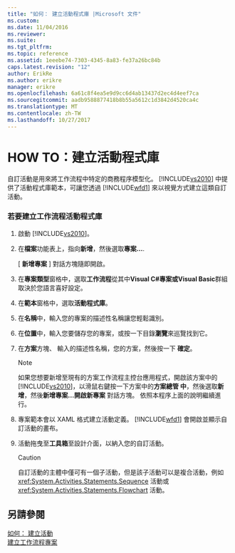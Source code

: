 ```yaml
---
title: "如何： 建立活動程式庫 |Microsoft 文件"
ms.custom: 
ms.date: 11/04/2016
ms.reviewer: 
ms.suite: 
ms.tgt_pltfrm: 
ms.topic: reference
ms.assetid: 1eeebe74-7303-4345-8a83-fe37a26bc84b
caps.latest.revision: "12"
author: ErikRe
ms.author: erikre
manager: erikre
ms.openlocfilehash: 6a61c8f4ea5e9d9cc6d4ab13437d2ec4d4eef7ca
ms.sourcegitcommit: aadb9588877418b8b55a5612c1d3842d4520ca4c
ms.translationtype: MT
ms.contentlocale: zh-TW
ms.lasthandoff: 10/27/2017
---
```

# <a name="how-to-create-an-activity-library"></a>HOW TO：建立活動程式庫
自訂活動是用來將工作流程中特定的商務程序模型化。 [!INCLUDE[vs2010](../misc/includes/vs2010_md.md)] 中提供了活動程式庫範本，可讓您透過 [!INCLUDE[wfd1](../workflow-designer/includes/wfd1_md.md)] 來以視覺方式建立這類自訂活動。  
  
### <a name="to-create-a-workflow-activity-library"></a>若要建立工作流程活動程式庫  
  
1.  啟動 [!INCLUDE[vs2010](../misc/includes/vs2010_md.md)]。  
  
2.  在**檔案**功能表上，指向**新增**，然後選取**專案...**.  
  
     [ **新增專案** ] 對話方塊隨即開啟。  
  
3.  在**專案類型**窗格中，選取**工作流程**從其中**Visual C#**專案或**Visual Basic**群組取決於您語言喜好設定。  
  
4.  在**範本**窗格中，選取**活動程式庫**。  
  
5.  在**名稱**中，輸入您的專案的描述性名稱讓您輕鬆識別。  
  
6.  在**位置**中，輸入您要儲存您的專案，或按一下目錄**瀏覽**來巡覽找到它。  
  
7.  在**方案**方塊、 輸入的描述性名稱，您的方案，然後按一下 **確定**。  
  
    > [!NOTE]
    >  如果您想要新增至現有的方案工作流程主控台應用程式，開啟該方案中的[!INCLUDE[vs2010](../misc/includes/vs2010_md.md)]，以滑鼠右鍵按一下方案中的**方案總管 中**，然後選取**新增**，然後**新增專案...**開啟**新專案** 對話方塊。 依照本程序上面的說明繼續進行。  
  
8.  專案範本會以 XAML 格式建立活動定義。 [!INCLUDE[wfd1](../workflow-designer/includes/wfd1_md.md)] 會開啟並顯示自訂活動的畫布。  
  
9. 活動拖曳至**工具箱**至設計介面，以納入您的自訂活動。  
  
    > [!CAUTION]
    >  自訂活動的主體中僅可有一個子活動，但是該子活動可以是複合活動，例如 <xref:System.Activities.Statements.Sequence> 活動或 <xref:System.Activities.Statements.Flowchart> 活動。  
  
## <a name="see-also"></a>另請參閱  
 [如何： 建立活動](/dotnet/framework/windows-workflow-foundation/how-to-create-an-activity)   
 [建立工作流程專案](../workflow-designer/creating-a-workflow-project.md)